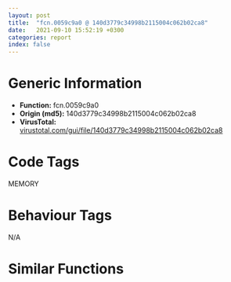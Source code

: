 ```yaml
---
layout: post
title:  "fcn.0059c9a0 @ 140d3779c34998b2115004c062b02ca8"
date:   2021-09-10 15:52:19 +0300
categories: report
index: false
---
```


# Generic Information
- **Function:** fcn.0059c9a0
- **Origin (md5):** 140d3779c34998b2115004c062b02ca8
- **VirusTotal:** [virustotal.com/gui/file/140d3779c34998b2115004c062b02ca8][virustotal_ref]

# Code Tags
<span class="tag" id="MEMORY">MEMORY</span>


# Behaviour Tags
<span class="bhv-tag" id="na">N/A</span>

# Similar Functions
<script type="text/javascript" src="https://www.gstatic.com/charts/loader.js"></script>
<script type="text/javascript">

    google.charts.load('current', {'packages':['corechart']});
    google.charts.setOnLoadCallback(drawChart);

    function drawChart() {
    var data = new google.visualization.DataTable();
        data.addColumn('number', 'X');
        data.addColumn('number', 'Y');
        data.addColumn({type: 'string', role: 'tooltip', 'p': {'html': true}});
        data.addColumn({'type': 'string', 'role': 'style'});
        
        data.addRows([
    [-90.98589324951172, -127.93344116210938, '<b><a href="/report/fcn.0059c9a0@140d3779c34998b2115004c062b02ca8">fcn.0059c9a0</a><br>@140d3779c34998b2115004c062b02ca8</b><br>', 'point { fill-color: #e0440e; }'],
[-301.8064270019531, 217.40562438964844, '<b><a href="/report/fcn.004023aa@90aa43862e75a7f78f2655241632f0e5">fcn.004023aa</a><br>@90aa43862e75a7f78f2655241632f0e5</b><br>', 'null'],
[-177.4845428466797, 5.094459056854248, '<b><a href="/report/fcn.00407b2b@7dd153bad1771b9e8d5266a341ebf949">fcn.00407b2b</a><br>@7dd153bad1771b9e8d5266a341ebf949</b><br>', 'null'],
[18.732616424560547, 22.238786697387695, '<b><a href="/report/fcn.004013c0@562bf33eb57e8c08a86e538e69918c30">fcn.004013c0</a><br>@562bf33eb57e8c08a86e538e69918c30</b><br>', 'null'],
[-30.100215911865234, -231.59991455078125, '<b><a href="/report/fcn.00523c15@da37d90419c1292c0f16cbfd1f66402d">fcn.00523c15</a><br>@da37d90419c1292c0f16cbfd1f66402d</b><br>', 'null'],
[-219.59934997558594, -103.34534454345703, '<b><a href="/report/fcn.00405da2@ea9c1e2eeb951a8e6185c6674c228f98">fcn.00405da2</a><br>@ea9c1e2eeb951a8e6185c6674c228f98</b><br>', 'null'],
[-42.089351654052734, 160.13185119628906, '<b><a href="/report/fcn.00401def@dd7278b699f8b751b4e28f3abe51fa08">fcn.00401def</a><br>@dd7278b699f8b751b4e28f3abe51fa08</b><br>', 'null'],
[-183.7830047607422, -246.86822509765625, '<b><a href="/report/fcn.0054ec2d@9a2108de6665bf53e42d7cbbbe5a0866">fcn.0054ec2d</a><br>@9a2108de6665bf53e42d7cbbbe5a0866</b><br>', 'null'],
[73.66948699951172, -78.46763610839844, '<b><a href="/report/fcn.00405d1e@1c48774da6a3dd4bf3ea41716a332c61">fcn.00405d1e</a><br>@1c48774da6a3dd4bf3ea41716a332c61</b><br>', 'null'],
[-344.5226745605469, 114.95547485351562, '<b><a href="/report/fcn.006db003@4b0f64217d092c5f535224282602e937">fcn.006db003</a><br>@4b0f64217d092c5f535224282602e937</b><br>', 'null'],
[76.62380981445312, 138.19418334960938, '<b><a href="/report/fcn.00402162@db863ed6a700d7bfd018a178d481bd23">fcn.00402162</a><br>@db863ed6a700d7bfd018a178d481bd23</b><br>', 'null'],

        ]);

    var options = {
        title: 'Similarity Plot',
        legend: 'none',
        colors: ['#dedbd9', '#e6693e', '#ec8f6e', '#f3b49f', '#f6c7b6'],
        tooltip: {isHtml: true, trigger: 'both'},
        explorer: {
        actions: ["dragToZoom", "rightClickToReset"],
        },
        chartArea: {
        width: '80%',
        height: '80%'
        },
        width: '100%',
        height: '100%'
    };

    var chart = new google.visualization.ScatterChart(document.getElementById('chart_div'));

    chart.draw(data, options);
    }
    
</script>


<div id="chart_div" style="width: 100%px; height: 100%;"></div>

# Disassembled Code
{% highlight nasm %}

push ebp
mov ebp, esp
sub esp, 0xd4
mov eax, dword[ebp-0x38]
add eax, dword[ebp-0x1c]
mov dword[ebp-0x48], eax
mov eax, dword[ebp-0x50]
add eax, dword[ebp-0x44]
add eax, dword[ebp-0x5c]
mov dword[ebp-0x14], eax
mov eax, dword[ebp-0x44]
add eax, dword[ebp-4]
mov dword[ebp-0x74], eax
mov eax, dword[ebp-0x50]
mov dword[ebp-0xb8], eax
cmp dword[ebp-0xb8], 0x32
je 0x59ca09
cmp dword[ebp-0xb8], 0x63
je 0x59c9fb
cmp dword[ebp-0xb8], 0xb4
je 0x59c9f0
jmp 0x59ca17
mov eax, dword[ebp-0x80]
add eax, dword[ebp-0x74]
mov dword[ebp-0x10], eax
jmp 0x59ca20
mov eax, dword[ebp-0x90]
add eax, dword[ebp-0x4c]
mov dword[ebp-0x7c], eax
jmp 0x59ca20
mov eax, dword[ebp-0x84]
add eax, dword[ebp-0x18]
mov dword[ebp-0x30], eax
jmp 0x59ca20
mov eax, dword[ebp-0x80]
add eax, dword[ebp-0x34]
mov dword[ebp-0x70], eax
mov eax, dword[ebp-0x2c]
add eax, dword[ebp-0x74]
add eax, dword[ebp-0x38]
mov dword[ebp-8], eax
mov eax, dword[ebp-0x68]
mov dword[ebp-0xc0], eax
cmp dword[ebp-0xc0], 0x34
je 0x59ca55
cmp dword[ebp-0xc0], 0x68
je 0x59ca6e
cmp dword[ebp-0xc0], 0x87
je 0x59ca63
jmp 0x59ca7c
mov eax, dword[ebp-8]
add eax, dword[ebp-0x54]
add eax, dword[ebp-0x78]
mov dword[ebp-0x1c], eax
jmp 0x59ca88
mov eax, dword[ebp-0x40]
add eax, dword[ebp-0x70]
mov dword[ebp-0x24], eax
jmp 0x59ca88
mov eax, dword[ebp-0x40]
add eax, dword[ebp-0xc]
add eax, dword[ebp-0x3c]
mov dword[ebp-0x44], eax
jmp 0x59ca88
mov eax, dword[ebp-0x58]
add eax, dword[ebp-0x88]
mov dword[ebp-4], eax
mov eax, dword[ebp-0x68]
add eax, dword[ebp-8]
mov dword[ebp-0x2c], eax
mov eax, dword[ebp-0x2c]
cmp eax, dword[ebp-0x48]
ja 0x59cab3
cmp dword[ebp-0x40], 0
jne 0x59cab3
mov eax, dword[ebp-0x10]
cmp eax, dword[ebp-0x74]
je 0x59cab3
mov eax, dword[ebp-0x94]
add eax, dword[ebp-0x48]
mov dword[ebp-0x7c], eax
mov eax, dword[ebp-0x30]
cmp eax, dword[ebp-0x50]
jbe 0x59cacc
mov eax, dword[ebp-0x3c]
cmp eax, dword[ebp-0x20]
jne 0x59cacc
mov eax, dword[ebp-0x1c]
add eax, dword[ebp-0x80]
mov dword[ebp-0x4c], eax
and dword[ebp-0xc], 0
jmp 0x59cad9
mov eax, dword[ebp-0xc]
inc eax
mov dword[ebp-0xc], eax
cmp dword[ebp-0xc], 3
jae 0x59caea
mov eax, dword[ebp-0x38]
add eax, dword[ebp-0x4c]
mov dword[ebp-0x10], eax
jmp 0x59cad2
mov eax, dword[ebp-0x20]
add eax, dword[ebp-0x3c]
add eax, dword[ebp-0x14]
mov dword[ebp-0x1c], eax
mov eax, dword[ebp-0x64]
add eax, dword[ebp-8]
mov dword[ebp-0x84], eax
mov dword[ebp-0x7c], 0x3bb
mov eax, dword[ebp-0x10]
add eax, dword[ebp-0x1c]
add eax, dword[ebp-0x10]
mov dword[ebp-4], eax
mov eax, dword[ebp-0x50]
add eax, dword[ebp-0x70]
mov dword[ebp-0x24], eax
mov eax, dword[ebp-0x7c]
add eax, 0x14
mov dword[ebp-0x7c], eax
mov eax, dword[ebp-0x50]
add eax, dword[ebp-0xc]
add eax, dword[ebp-0x1c]
mov dword[ebp-0x14], eax
mov eax, dword[ebp-0x24]
add eax, dword[ebp-0x10]
add eax, dword[ebp-0x34]
mov dword[ebp-0x5c], eax
cmp dword[ebp-0x7c], 0x3f7
jb 0x59cb15
mov eax, dword[ebp-0x40]
add eax, dword[ebp-4]
mov dword[ebp-0x28], eax
mov eax, dword[ebp-0x3c]
add eax, dword[ebp-0x44]
add eax, dword[ebp-0x50]
mov dword[ebp-0x20], eax
mov eax, dword[ebp-0x5c]
add eax, dword[ebp-0xc]
mov dword[ebp-0x14], eax
mov eax, dword[ebp-0x24]
add eax, dword[ebp-0x68]
add eax, dword[ebp-0x34]
mov dword[ebp-0x98], eax
mov eax, dword[ebp-0x54]
add eax, dword[ebp-0x38]
add eax, dword[ebp-8]
mov dword[ebp-0x94], eax
mov dword[ebp-4], 0x1fa
mov eax, dword[ebp-0x24]
add eax, dword[ebp-0x58]
add eax, dword[ebp-0x48]
mov dword[ebp-0x2c], eax
mov eax, dword[ebp-0x3c]
add eax, dword[ebp-0x84]
add eax, dword[ebp-0x44]
mov dword[ebp-0x10], eax
mov eax, dword[ebp-4]
add eax, 9
mov dword[ebp-4], eax
mov eax, dword[ebp-0x54]
add eax, dword[ebp-0x1c]
mov dword[ebp-0x28], eax
mov eax, dword[ebp-0x10]
add eax, dword[ebp-0x1c]
mov dword[ebp-0x28], eax
cmp dword[ebp-4], 0x203
jb 0x59cb97
mov eax, dword[ebp-0x3c]
add eax, dword[ebp-0x34]
mov dword[ebp-0x1c], eax
mov eax, dword[ebp-0x64]
add eax, dword[ebp-0x64]
add eax, dword[ebp-0x28]
mov dword[ebp-0x1c], eax
mov eax, dword[ebp-0x30]
add eax, dword[ebp-0x80]
add eax, dword[ebp-0x58]
mov dword[ebp-0x18], eax
push 0x40
push 0x3000
push 0xef0b9
push 0
call dword[sym.imp.KERNEL32.dll_VirtualAlloc]
mov dword[ebp-0xb4], eax
mov eax, dword[ebp-0x24]
mov dword[ebp-0xa0], eax
cmp dword[ebp-0xa0], 0x55
je 0x59cc5a
cmp dword[ebp-0xa0], 0x84
je 0x59cc49
cmp dword[ebp-0xa0], 0xad
je 0x59cc73
cmp dword[ebp-0xa0], 0x10e
je 0x59cc68
cmp dword[ebp-0xa0], 0x12f
je 0x59cc7e
jmp 0x59cc89
mov eax, dword[ebp-0x24]
add eax, dword[ebp-0x4c]
add eax, dword[ebp-0x80]
mov dword[ebp-0x94], eax
jmp 0x59cc92
mov eax, dword[ebp-0x5c]
add eax, dword[ebp-0x38]
add eax, dword[ebp-0x30]
mov dword[ebp-0x2c], eax
jmp 0x59cc92
mov eax, dword[ebp-0x80]
add eax, dword[ebp-0x40]
mov dword[ebp-0x5c], eax
jmp 0x59cc92
mov eax, dword[ebp-4]
add eax, dword[ebp-0x14]
mov dword[ebp-0x64], eax
jmp 0x59cc92
mov eax, dword[ebp-0x48]
add eax, dword[ebp-0x34]
mov dword[ebp-0x50], eax
jmp 0x59cc92
mov eax, dword[ebp-0x30]
add eax, dword[ebp-0x60]
mov dword[ebp-0x20], eax
mov eax, dword[ebp-0x30]
add eax, dword[ebp-0x2c]
add eax, dword[ebp-0x2c]
mov dword[ebp-0x70], eax
mov eax, dword[ebp-0x2c]
add eax, dword[ebp-0x80]
mov dword[ebp-0x10], eax
mov eax, dword[ebp-0x34]
cmp eax, dword[ebp-8]
ja 0x59ccbf
mov eax, dword[ebp-0x3c]
cmp eax, dword[ebp-0x4c]
je 0x59cccb
mov eax, dword[ebp-0x78]
cmp eax, dword[ebp-0x68]
jne 0x59cccb
mov eax, dword[ebp-0x34]
add eax, dword[ebp-0x68]
add eax, dword[ebp-0x1c]
mov dword[ebp-0x2c], eax
mov eax, dword[ebp-0x18]
add eax, dword[ebp-0x60]
mov dword[ebp-0x34], eax
mov eax, dword[ebp-0x20]
add eax, dword[ebp-0x28]
mov dword[ebp-0x84], eax
mov eax, dword[ebp-0x18]
add eax, dword[ebp-0x3c]
mov dword[ebp-4], eax
mov eax, dword[ebp-0x24]
cmp eax, dword[ebp-0x40]
jb 0x59ccf7
cmp dword[ebp-0x18], 0
jae 0x59cd03
mov eax, dword[ebp-8]
add eax, dword[ebp-0x40]
add eax, dword[ebp-0x30]
mov dword[ebp-0x20], eax
mov eax, dword[ebp-0x34]
add eax, dword[ebp-0x18]
add eax, dword[ebp-0x54]
mov dword[ebp-0x78], eax
mov eax, dword[ebp-0x18]
add eax, dword[ebp-0x18]
mov dword[ebp-0x90], eax
mov eax, dword[ebp-0x5c]
add eax, dword[ebp-0xc]
mov dword[ebp-0x38], eax
mov eax, dword[ebp-0xb4]
add eax, 0x4e000
mov dword[ebp-0xb4], eax
mov eax, dword[ebp-0x40]
add eax, dword[ebp-8]
add eax, dword[ebp-0x3c]
mov dword[ebp-4], eax
mov eax, dword[ebp-0x18]
add eax, dword[ebp-0x30]
mov dword[ebp-0x88], eax
mov eax, dword[ebp-8]
add eax, dword[ebp-0x48]
mov dword[ebp-0x10], eax
mov eax, dword[ebp-0x14]
add eax, dword[ebp-0x8c]
mov dword[ebp-0x90], eax
mov dword[ebp-0xcc], 0x401000
mov eax, dword[ebp-0x18]
add eax, dword[ebp-8]
add eax, dword[ebp-0x48]
mov dword[ebp-0x2c], eax
mov eax, dword[ebp-0x8c]
add eax, dword[ebp-0xc]
mov dword[ebp-0x58], eax
mov eax, dword[ebp-0x20]
mov dword[ebp-0xa8], eax
cmp dword[ebp-0xa8], 0x1a
je 0x59cde3
cmp dword[ebp-0xa8], 0x60
je 0x59cdd5
cmp dword[ebp-0xa8], 0xbb
je 0x59cdbc
cmp dword[ebp-0xa8], 0xf9
je 0x59cdc7
jmp 0x59cdf4
mov eax, dword[ebp-0x18]
add eax, dword[ebp-0x30]
mov dword[ebp-8], eax
jmp 0x59ce00
mov eax, dword[ebp-0x38]
add eax, dword[ebp-0x1c]
add eax, dword[ebp-0x54]
mov dword[ebp-0x44], eax
jmp 0x59ce00
mov eax, dword[ebp-0x8c]
add eax, dword[ebp-0x2c]
mov dword[ebp-0x78], eax
jmp 0x59ce00
mov eax, dword[ebp-0x40]
add eax, dword[ebp-0x84]
add eax, dword[ebp-0x24]
mov dword[ebp-0x80], eax
jmp 0x59ce00
mov eax, dword[ebp-0x30]
add eax, dword[ebp-4]
add eax, dword[ebp-0x28]
mov dword[ebp-0x68], eax
and dword[ebp-0x6c], 0
mov eax, dword[ebp-4]
add eax, dword[ebp-8]
mov dword[ebp-0x10], eax
mov eax, dword[ebp-0x88]
add eax, dword[ebp-0x50]
add eax, dword[ebp-0x60]
mov dword[ebp-0x14], eax
mov eax, dword[ebp-0x2c]
add eax, dword[ebp-0x10]
mov dword[ebp-0x48], eax
mov eax, dword[ebp-0x20]
add eax, dword[ebp-0x14]
mov dword[ebp-0x58], eax
mov eax, dword[ebp-0x54]
cmp eax, dword[ebp-4]
jne 0x59ce46
mov eax, dword[ebp-0x64]
cmp eax, dword[ebp-0x74]
jae 0x59ce4f
mov eax, dword[ebp-0x10]
cmp eax, dword[ebp-0x60]
jne 0x59ce4f
mov eax, dword[ebp-0x44]
add eax, dword[ebp-0x44]
mov dword[ebp-0x50], eax
mov eax, dword[ebp-0x28]
cmp eax, dword[ebp-0x20]
je 0x59ce62
mov eax, dword[ebp-0x1c]
cmp eax, dword[ebp-0x8c]
jb 0x59ce6b
mov eax, dword[ebp-4]
add eax, dword[ebp-0x64]
mov dword[ebp-0x3c], eax
mov dword[ebp-0xbc], 0xe3e3396f
mov eax, dword[ebp-0x24]
add eax, dword[ebp-0x2c]
mov dword[ebp-0x58], eax
mov eax, dword[ebp-0x28]
add eax, dword[ebp-0x78]
mov dword[ebp-0x94], eax
mov dword[ebp-0xac], 0xe5d704ab
mov eax, dword[ebp-0x48]
add eax, dword[ebp-4]
mov dword[ebp-0x44], eax
mov eax, dword[ebp-0x18]
add eax, dword[ebp-0x88]
mov dword[ebp-0x1c], eax
mov dword[ebp-0xa4], 0x13acb07a
mov eax, dword[ebp-8]
add eax, dword[ebp-0x20]
mov dword[ebp-0x44], eax
cmp dword[ebp-0x40], 0
ja 0x59ced8
mov eax, dword[ebp-0x90]
cmp eax, dword[ebp-0x14]
jne 0x59cee4
mov eax, dword[ebp-0xc]
cmp eax, dword[ebp-0x84]
je 0x59cee4
mov eax, dword[ebp-0x10]
add eax, dword[ebp-0x78]
add eax, dword[ebp-0x18]
mov dword[ebp-0x44], eax
mov dword[ebp-0xc4], 0x66656f57
mov eax, dword[ebp-0x14]
add eax, dword[ebp-0x44]
add eax, dword[ebp-0x50]
mov dword[ebp-0x2c], eax
mov eax, dword[ebp-0x30]
add eax, dword[ebp-0x88]
mov dword[ebp-0x90], eax
mov dword[ebp-0xc8], 0x3a33249b
mov eax, dword[ebp-8]
add eax, dword[ebp-0x14]
mov dword[ebp-0x60], eax
mov eax, dword[ebp-0x34]
cmp eax, dword[ebp-0x18]
jb 0x59cf34
mov eax, dword[ebp-0x10]
cmp eax, dword[ebp-0x28]
jae 0x59cf34
mov eax, dword[ebp-0x20]
cmp eax, dword[ebp-4]
jae 0x59cf40
mov eax, dword[ebp-0x28]
add eax, dword[ebp-0x68]
add eax, dword[ebp-0x10]
mov dword[ebp-0x70], eax
mov dword[ebp-0xb0], 0xf4fe6354
mov eax, dword[ebp-0x18]
cmp eax, dword[ebp-0x60]
jae 0x59cf62
mov eax, dword[ebp-8]
cmp eax, dword[ebp-0x7c]
je 0x59cf6e
mov eax, dword[ebp-0x28]
cmp eax, dword[ebp-0x18]
jne 0x59cf6e
mov eax, dword[ebp-4]
add eax, dword[ebp-0x50]
add eax, dword[ebp-4]
mov dword[ebp-0x24], eax
mov eax, dword[ebp-0x60]
add eax, dword[ebp-0x70]
mov dword[ebp-0x34], eax
mov eax, dword[ebp-0x14]
add eax, dword[ebp-0x70]
add eax, dword[ebp-0x40]
mov dword[ebp-0x38], eax
and dword[ebp-0x6c], 0
cmp dword[ebp-0x6c], 0xb048
jae 0x59d3eb
mov eax, dword[ebp-0x28]
add eax, dword[ebp-0x94]
mov dword[ebp-0x70], eax
mov eax, dword[ebp-0x74]
add eax, dword[ebp-0x18]
mov dword[ebp-0x40], eax
mov eax, dword[ebp-0xbc]
xor eax, dword[ebp-0xac]
mov dword[ebp-0xbc], eax
mov eax, dword[ebp-0x58]
add eax, dword[ebp-0x2c]
add eax, dword[ebp-0x30]
mov dword[ebp-0x40], eax
mov eax, dword[ebp-0x5c]
add eax, dword[ebp-0x78]
mov dword[ebp-0x30], eax
mov eax, dword[ebp-0xa4]
add eax, dword[ebp-0xb0]
mov dword[ebp-0xa4], eax
mov eax, dword[ebp-0x3c]
add eax, dword[ebp-0x24]
add eax, dword[ebp-0x68]
mov dword[ebp-0x98], eax
mov eax, dword[ebp-0x68]
add eax, dword[ebp-0x7c]
add eax, dword[ebp-0x24]
mov dword[ebp-0x90], eax
mov eax, dword[ebp-0xc8]
add eax, dword[ebp-0xb0]
mov dword[ebp-0xc8], eax
mov eax, dword[ebp-0x54]
add eax, dword[ebp-0x20]
add eax, dword[ebp-0x88]
mov dword[ebp-0x5c], eax
mov dword[ebp-0xc], 0xdfb
mov eax, dword[ebp-0x4c]
add eax, dword[ebp-0x2c]
mov dword[ebp-0x5c], eax
mov eax, dword[ebp-0x98]
add eax, dword[ebp-0x5c]
add eax, dword[ebp-0x30]
mov dword[ebp-0x10], eax
mov eax, dword[ebp-0xc]
add eax, 8
mov dword[ebp-0xc], eax
mov eax, dword[ebp-8]
add eax, dword[ebp-0x58]
add eax, dword[ebp-0x18]
mov dword[ebp-0x48], eax
mov eax, dword[ebp-4]
add eax, dword[ebp-0x7c]
add eax, dword[ebp-0x40]
mov dword[ebp-0x14], eax
cmp dword[ebp-0xc], 0xe0b
jb 0x59d031
mov eax, dword[ebp-0xb0]
xor eax, dword[ebp-0xac]
mov dword[ebp-0xb0], eax
mov eax, dword[ebp-0x64]
add eax, dword[ebp-0xc]
add eax, dword[ebp-0x4c]
mov dword[ebp-4], eax
mov eax, dword[ebp-0x14]
add eax, dword[ebp-0x54]
mov dword[ebp-0x48], eax
mov eax, dword[ebp-0xac]
add eax, dword[ebp-0xa4]
mov dword[ebp-0xac], eax
mov eax, dword[ebp-0x34]
cmp eax, dword[ebp-0x38]
jbe 0x59d0b4
cmp dword[ebp-0x90], 0
jne 0x59d0bc
mov eax, dword[ebp-0x10]
cmp eax, dword[ebp-0x28]
jae 0x59d0c8
mov eax, dword[ebp-0x14]
add eax, dword[ebp-0x4c]
add eax, dword[ebp-0x3c]
mov dword[ebp-0x54], eax
mov eax, dword[ebp-0x3c]
add eax, dword[ebp-0x24]
add eax, dword[ebp-0x90]
mov dword[ebp-0x60], eax
mov eax, dword[ebp-0xc4]
xor eax, dword[ebp-0xc8]
mov dword[ebp-0xc4], eax
mov eax, dword[ebp-0x74]
add eax, dword[ebp-0x14]
add eax, dword[ebp-0x84]
mov dword[ebp-0x40], eax
mov eax, dword[ebp-0x74]
add eax, dword[ebp-0x14]
mov dword[ebp-0x60], eax
mov eax, dword[ebp-0xa4]
add eax, dword[ebp-0xc4]
mov dword[ebp-0xa4], eax
mov eax, dword[ebp-0x70]
add eax, dword[ebp-0x80]
add eax, dword[ebp-0x14]
mov dword[ebp-0x28], eax
mov eax, dword[ebp-0x98]
add eax, dword[ebp-0x64]
mov dword[ebp-0x7c], eax
mov eax, dword[ebp-0x54]
add eax, dword[ebp-0x3c]
mov dword[ebp-0x94], eax
mov eax, dword[ebp-0xb4]
add eax, dword[ebp-0x6c]
mov dword[ebp-0xd4], eax
mov eax, dword[ebp-0x4c]
add eax, dword[ebp-0x80]
add eax, dword[ebp-0x54]
mov dword[ebp-0x18], eax
mov eax, dword[ebp-0x1c]
add eax, dword[ebp-0xc]
add eax, dword[ebp-0x50]
mov dword[ebp-0x38], eax
mov eax, dword[ebp-0xcc]
add eax, dword[ebp-0x6c]
mov dword[ebp-0xd0], eax
mov eax, dword[ebp-0x14]
add eax, dword[ebp-0x58]
add eax, dword[ebp-0x1c]
mov dword[ebp-0x60], eax
mov eax, dword[ebp-0x20]
add eax, dword[ebp-0x94]
mov dword[ebp-0x8c], eax
mov eax, dword[ebp-0x84]
add eax, dword[ebp-0x74]
mov dword[ebp-0x44], eax
mov eax, dword[ebp-0x78]
add eax, dword[ebp-0x38]
add eax, dword[ebp-4]
mov dword[ebp-0x4c], eax
mov eax, dword[ebp-0xd0]
mov eax, dword[eax]
sub eax, dword[ebp-0xbc]
mov ecx, dword[ebp-0xd4]
mov dword[ecx], eax
mov eax, dword[ebp-0x14]
add eax, dword[ebp-0x10]
mov dword[ebp-0x70], eax
mov eax, dword[ebp-0x48]
add eax, dword[ebp-0x20]
add eax, dword[ebp-0x5c]
mov dword[ebp-4], eax
cmp dword[ebp-0x7c], 0
ja 0x59d1ee
cmp dword[ebp-0xc], 0
je 0x59d1ee
mov eax, dword[ebp-0x74]
cmp eax, dword[ebp-0x28]
jb 0x59d1ee
mov eax, dword[ebp-0x98]
add eax, dword[ebp-0x10]
add eax, dword[ebp-0x60]
mov dword[ebp-0x80], eax
mov eax, dword[ebp-0x88]
cmp eax, dword[ebp-0xc]
je 0x59d204
mov eax, dword[ebp-0x8c]
cmp eax, dword[ebp-0x54]
je 0x59d20c
mov eax, dword[ebp-0x50]
cmp eax, dword[ebp-0x58]
ja 0x59d215
mov eax, dword[ebp-0x48]
add eax, dword[ebp-0x78]
mov dword[ebp-0xc], eax
mov eax, dword[ebp-0x68]
add eax, dword[ebp-0x84]
mov dword[ebp-0x38], eax
mov eax, dword[ebp-8]
add eax, dword[ebp-0x60]
add eax, dword[ebp-4]
mov dword[ebp-0x30], eax
mov eax, dword[ebp-0x58]
add eax, dword[ebp-0x78]
add eax, dword[ebp-0x5c]
mov dword[ebp-4], eax
mov eax, dword[ebp-0x74]
add eax, dword[ebp-0x34]
mov dword[ebp-8], eax
mov eax, dword[ebp-0x6c]
sub eax, 0xdc18d
mov dword[ebp-0x6c], eax
mov eax, dword[ebp-0x64]
add eax, dword[ebp-0x94]
mov dword[ebp-0xc], eax
mov eax, dword[ebp-0x58]
add eax, dword[ebp-0x34]
mov dword[ebp-0x90], eax
mov eax, dword[ebp-8]
add eax, dword[ebp-0x84]
add eax, dword[ebp-8]
mov dword[ebp-0x30], eax
mov eax, dword[ebp-0x38]
add eax, dword[ebp-0x1c]
mov dword[ebp-0x10], eax
cmp dword[ebp-0x54], 0
jae 0x59d297
mov eax, dword[ebp-0x8c]
cmp eax, dword[ebp-0xc]
jbe 0x59d297
mov eax, dword[ebp-0x2c]
add eax, dword[ebp-0x78]
mov dword[ebp-0x68], eax
mov eax, dword[ebp-0x5c]
mov dword[ebp-0x9c], eax
cmp dword[ebp-0x9c], 0x31
je 0x59d313
cmp dword[ebp-0x9c], 0x4c
je 0x59d2f2
cmp dword[ebp-0x9c], 0x9d
je 0x59d308
cmp dword[ebp-0x9c], 0xed
je 0x59d324
cmp dword[ebp-0x9c], 0x119
je 0x59d2e4
cmp dword[ebp-0x9c], 0x15f
je 0x59d2fd
jmp 0x59d335
mov eax, dword[ebp-0x50]
add eax, dword[ebp-0x28]
add eax, dword[ebp-0x34]
mov dword[ebp-0x14], eax
jmp 0x59d341
mov eax, dword[ebp-0x3c]
add eax, dword[ebp-0x1c]
mov dword[ebp-0x4c], eax
jmp 0x59d341
mov eax, dword[ebp-0x1c]
add eax, dword[ebp-0x4c]
mov dword[ebp-0x24], eax
jmp 0x59d341
mov eax, dword[ebp-0x44]
add eax, dword[ebp-0x70]
mov dword[ebp-0x80], eax
jmp 0x59d341
mov eax, dword[ebp-0xc]
add eax, dword[ebp-8]
add eax, dword[ebp-8]
mov dword[ebp-0x88], eax
jmp 0x59d341
mov eax, dword[ebp-0x88]
add eax, dword[ebp-0x64]
add eax, dword[ebp-0x20]
mov dword[ebp-0x24], eax
jmp 0x59d341
mov eax, dword[ebp-0x20]
add eax, dword[ebp-0x90]
mov dword[ebp-0x1c], eax
mov eax, dword[ebp-0x8c]
add eax, dword[ebp-0x64]
mov dword[ebp-0x20], eax
mov eax, dword[ebp-0x20]
add eax, dword[ebp-0x58]
add eax, dword[ebp-0x7c]
mov dword[ebp-0x30], eax
mov eax, dword[ebp-0x6c]
add eax, 0xaa7d6
mov dword[ebp-0x6c], eax
mov eax, dword[ebp-0x98]
add eax, dword[ebp-0x14]
mov dword[ebp-0x34], eax
mov eax, dword[ebp-0x98]
add eax, dword[ebp-0x30]
mov dword[ebp-0x54], eax
mov eax, dword[ebp-0x18]
add eax, dword[ebp-0x54]
mov dword[ebp-0x44], eax
mov eax, dword[ebp-0x74]
add eax, dword[ebp-0x74]
mov dword[ebp-0x3c], eax
mov eax, dword[ebp-0x98]
add eax, dword[ebp-0x40]
mov dword[ebp-0x50], eax
mov eax, dword[ebp-0x20]
add eax, dword[ebp-0x70]
add eax, dword[ebp-0x34]
mov dword[ebp-0x38], eax
mov eax, dword[ebp-0x78]
add eax, dword[ebp-0x64]
add eax, dword[ebp-0x48]
mov dword[ebp-0xc], eax
mov eax, dword[ebp-0x94]
add eax, dword[ebp-0x28]
mov dword[ebp-0x38], eax
mov eax, dword[ebp-0x24]
add eax, dword[ebp-0x8c]
add eax, dword[ebp-0x84]
mov dword[ebp-8], eax
mov eax, dword[ebp-0x6c]
sub eax, 0x2afa6
mov dword[ebp-0x6c], eax
mov eax, dword[ebp-0x6c]
add eax, 0x5c961
mov dword[ebp-0x6c], eax
jmp 0x59cf87
mov eax, dword[ebp-0x8c]
add eax, dword[ebp-0x20]
mov dword[ebp-0x3c], eax
mov eax, dword[ebp-0xb4]
add eax, 0x8984
mov dword[0x5a90ac], eax
mov eax, dword[ebp-0x98]
add eax, dword[ebp-0x44]
mov dword[ebp-0x84], eax
mov eax, dword[ebp-0x38]
add eax, dword[ebp-0x38]
mov dword[ebp-0x2c], eax
mov eax, dword[ebp-0x10]
add eax, dword[ebp-0x68]
add eax, dword[ebp-0x20]
mov dword[ebp-0x4c], eax
mov eax, dword[ebp-0x10]
add eax, dword[ebp-0x58]
mov dword[ebp-4], eax
mov eax, dword[ebp-0x60]
add eax, dword[ebp-0x8c]
add eax, dword[ebp-0x48]
mov dword[ebp-0x28], eax
mov eax, dword[ebp-0x64]
add eax, dword[ebp-0x4c]
mov dword[ebp-0x88], eax
mov dword[ebp-0x24], 0xc18
mov eax, dword[ebp-8]
add eax, dword[ebp-0x18]
add eax, dword[ebp-0x1c]
mov dword[ebp-0x68], eax
mov eax, dword[ebp-0x5c]
add eax, dword[ebp-8]
mov dword[ebp-0x48], eax
mov eax, dword[ebp-0x24]
add eax, 0x19
mov dword[ebp-0x24], eax
mov eax, dword[ebp-0x70]
add eax, dword[ebp-0x40]
mov dword[ebp-0x4c], eax
mov eax, dword[ebp-0x88]
add eax, dword[ebp-0x60]
mov dword[ebp-0x78], eax
cmp dword[ebp-0x24], 0xc31
jb 0x59d462
mov esp, ebp
pop ebp
ret

{% endhighlight %}

[virustotal_ref]: https://www.virustotal.com/gui/file/140d3779c34998b2115004c062b02ca8